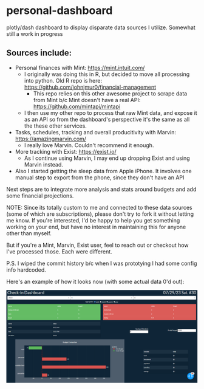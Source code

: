
# personal-dashboard
plotly/dash dashboard to display disparate data sources I utilize. Somewhat still a work in progress

Sources include:
-
  - Personal finances with Mint: https://mint.intuit.com/
    - I originally was doing this in R, but decided to move all processing into python. Old R repo is here: https://github.com/johnjmur0/financial-management
      - This repo relies on this other awesome project to scrape data from Mint b/c Mint doesn't have a real API: https://github.com/mintapi/mintapi
     - I then use my other repo to process that raw Mint data, and expose it as an API so from the dashboard's perspective it's the same as all the these other  services.
  - Tasks, schedules, tracking and overall producitivity with Marvin: https://amazingmarvin.com/
    - I really love Marvin. Couldn't recommend it enough.
  - More tracking with Exist: https://exist.io/
    - As I continue using Marvin, I may end up dropping Exist and using Marvin instead.
  - Also I started getting the sleep data from Apple iPhone. It involves one manual step to export from the phone, since they don't have an API

Next steps are to integrate more analysis and stats around budgets and add some financial projections.

NOTE: Since its totally custom to me and connected to these data sources (some of which are subscriptions), please don't try to fork it without letting me know.
If you're interested, I'd be happy to help you get something working on your end, but have no interest in maintaining this for anyone other than myself.

But if you're a Mint, Marvin, Exist user, feel to reach out or checkout how I've processed those. Each were different.

P.S. I wiped the commit history b/c when I was prototying I had some config info hardcoded.

Here's an example of how it looks now (with some actual data 0'd out):

![image](image.png)
